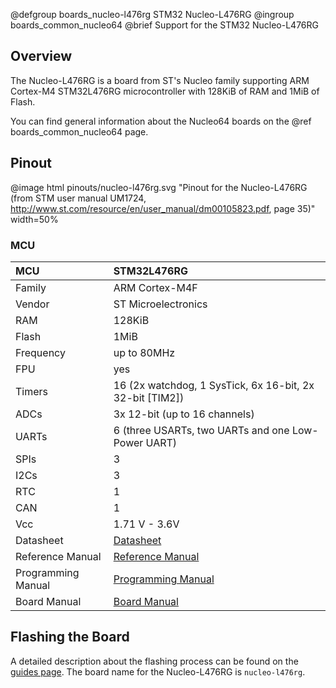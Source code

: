 @defgroup    boards_nucleo-l476rg STM32 Nucleo-L476RG
@ingroup     boards_common_nucleo64
@brief       Support for the STM32 Nucleo-L476RG

## Overview

The Nucleo-L476RG is a board from ST's Nucleo family supporting ARM Cortex-M4
STM32L476RG microcontroller with 128KiB of RAM and 1MiB of Flash.

You can find general information about the Nucleo64 boards on the
@ref boards_common_nucleo64 page.

## Pinout

@image html pinouts/nucleo-l476rg.svg "Pinout for the Nucleo-L476RG (from STM user manual UM1724, http://www.st.com/resource/en/user_manual/dm00105823.pdf, page 35)" width=50%

### MCU

| MCU        |   STM32L476RG     |
|:---------- |:----------------- |
| Family     | ARM Cortex-M4F    |
| Vendor     | ST Microelectronics|
| RAM        | 128KiB            |
| Flash      | 1MiB              |
| Frequency  | up to 80MHz       |
| FPU        | yes               |
| Timers     | 16 (2x watchdog, 1 SysTick, 6x 16-bit, 2x 32-bit [TIM2])  |
| ADCs       | 3x 12-bit (up to 16 channels) |
| UARTs      | 6 (three USARTs, two UARTs and one Low-Power UART) |
| SPIs       | 3                 |
| I2Cs       | 3                 |
| RTC        | 1                 |
| CAN        | 1                 |
| Vcc        | 1.71 V - 3.6V     |
| Datasheet  | [Datasheet](https://www.st.com/resource/en/datasheet/stm32l476je.pdf) |
| Reference Manual | [Reference Manual](http://www.st.com/content/ccc/resource/technical/document/reference_manual/02/35/09/0c/4f/f7/40/03/DM00083560.pdf/files/DM00083560.pdf/jcr:content/translations/en.DM00083560.pdf) |
| Programming Manual | [Programming Manual](http://www.st.com/content/ccc/resource/technical/document/programming_manual/6c/3a/cb/e7/e4/ea/44/9b/DM00046982.pdf/files/DM00046982.pdf/jcr:content/translations/en.DM00046982.pdf) |
| Board Manual   | [Board Manual](https://www.st.com/content/ccc/resource/technical/document/user_manual/98/2e/fa/4b/e0/82/43/b7/DM00105823.pdf/files/DM00105823.pdf/jcr:content/translations/en.DM00105823.pdf) |

## Flashing the Board

A detailed description about the flashing process can be found on the
[guides page](https://guide.riot-os.org/board_specific/stm32/).
The board name for the Nucleo-L476RG is `nucleo-l476rg`.
